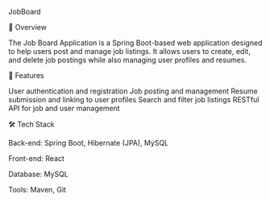 JobBoard


📌 Overview

The Job Board Application is a Spring Boot-based web application designed to help users post and manage job listings. It allows users to create, edit, and delete job postings while also managing user profiles and resumes.

🚀 Features

User authentication and registration
Job posting and management
Resume submission and linking to user profiles
Search and filter job listings
RESTful API for job and user management


🛠️ Tech Stack

Back-end: Spring Boot, Hibernate (JPA), MySQL

Front-end: React

Database: MySQL

Tools: Maven, Git
